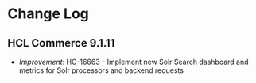 # Change Log

## HCL Commerce 9.1.11

- *Improvement*: HC-16663 - Implement new Solr Search dashboard and metrics for Solr processors and backend requests

